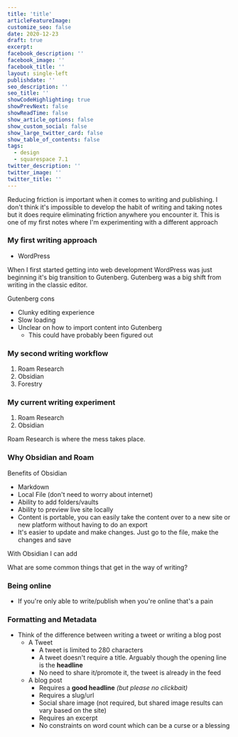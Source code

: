 ```yaml
---
title: 'title'
articleFeatureImage: 
customize_seo: false
date: 2020-12-23
draft: true
excerpt: 
facebook_description: ''
facebook_image: ''
facebook_title: ''
layout: single-left
publishdate: ''
seo_description: ''
seo_title: ''
showCodeHighlighting: true
showPrevNext: false
showReadTime: false
show_article_options: false
show_custom_social: false
show_large_twitter_card: false
show_table_of_contents: false
tags:
  - design
  - squarespace 7.1
twitter_description: ''
twitter_image: ''
twitter_title: ''
---
```


Reducing friction is important when it comes to writing and publishing. I don't think it's impossible to develop the habit of writing and taking notes but it does require eliminating friction anywhere you encounter it. This is one of my first notes where I'm experimenting with a different approach  


### My first writing approach
- WordPress

When I first started getting into web development WordPress was just beginning it's big transition to Gutenberg. Gutenberg was a big shift from writing in the classic editor. 

Gutenberg cons
- Clunky editing experience
- Slow loading
- Unclear on how to import content into Gutenberg
	- This could have probably been figured out 

### My second writing workflow
1. Roam Research
2. Obsidian
3. Forestry

### My current writing experiment
1. Roam Research
2. Obsidian

Roam Research is where the mess takes place. 

### Why Obsidian and Roam

Benefits of Obsidian
- Markdown
- Local File (don't need to worry about internet)
- Ability to add folders/vaults
- Ability to preview live site locally
- Content is portable, you can easily take the content over to a new site or new platform without having to do an export
- It's easier to update and make changes. Just go to the file, make the changes and save

With Obsidian I can add

What are some common things that get in the way of writing?



### Being online
- If you're only able to write/publish when you're online that's a pain

### Formatting and Metadata
- Think of the difference between writing a tweet or writing a blog post
	- A Tweet
		- A tweet is limited to 280 characters
		- A tweet doesn't require a title. Arguably though the opening line is the **headline**
		- No need to share it/promote it, the tweet is already in the feed
	- A blog post
		- Requires a **good headline** *(but please no clickbait)*
		- Requires a slug/url
		- Social share image (not required, but shared image results can vary based on the site)
		- Requires an excerpt
		- No constraints on word count which can be a curse or a blessing

